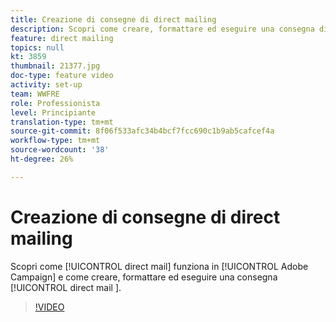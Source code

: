 ```yaml
---
title: Creazione di consegne di direct mailing
description: Scopri come creare, formattare ed eseguire una consegna direct mailing.
feature: direct mailing
topics: null
kt: 3859
thumbnail: 21377.jpg
doc-type: feature video
activity: set-up
team: WWFRE
role: Professionista
level: Principiante
translation-type: tm+mt
source-git-commit: 8f06f533afc34b4bcf7fcc690c1b9ab5cafcef4a
workflow-type: tm+mt
source-wordcount: '38'
ht-degree: 26%

---
```



# Creazione di consegne di direct mailing

Scopri come [!UICONTROL direct mail] funziona in [!UICONTROL Adobe Campaign] e come creare, formattare ed eseguire una consegna [!UICONTROL direct mail ].

>[!VIDEO](https://video.tv.adobe.com/v/21377?quality=12)
